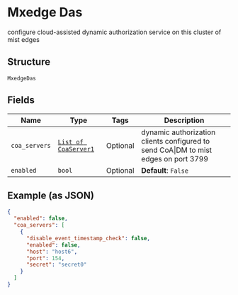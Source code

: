 
# Mxedge Das

configure cloud-assisted dynamic authorization service on this cluster of mist edges

## Structure

`MxedgeDas`

## Fields

| Name | Type | Tags | Description |
|  --- | --- | --- | --- |
| `coa_servers` | [`List of CoaServer1`](../../doc/models/coa-server-1.md) | Optional | dynamic authorization clients configured to send CoA\|DM to mist edges on port 3799 |
| `enabled` | `bool` | Optional | **Default**: `False` |

## Example (as JSON)

```json
{
  "enabled": false,
  "coa_servers": [
    {
      "disable_event_timestamp_check": false,
      "enabled": false,
      "host": "host6",
      "port": 154,
      "secret": "secret0"
    }
  ]
}
```

